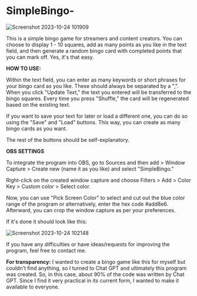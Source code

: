 # SimpleBingo-

![Screenshot 2023-10-24 101909](https://github.com/Deschke/SimpleBingo-/assets/98089818/0fdc2560-2d2a-4696-b582-7517b08c1bea)

This is a simple bingo game for streamers and content creators. You can choose to display 1 - 10 squares, add as many points as you like in the text field, and then generate a random bingo card with completed points that you can mark off.
Yes, it's that easy.

**HOW TO USE:**

Within the text field, you can enter as many keywords or short phrases for your bingo card as you like. These should always be separated by a ",".
When you click "Update Text," the text you entered will be transferred to the bingo squares. Every time you press "Shuffle," the card will be regenerated based on the existing text.

If you want to save your text for later or load a different one, you can do so using the "Save" and "Load" buttons.
This way, you can create as many bingo cards as you want.

The rest of the buttons should be self-explanatory.

**OBS SETTINGS**

To integrate the program into OBS, go to Sources and then add > Window Capture > Create new (name it as you like) and select "SimpleBingo."

Right-click on the created window capture and choose Filters > Add > Color Key > Custom color > Select color.

Now, you can use "Pick Screen Color" to select and cut out the blue color range of the program or alternatively, enter the hex code #add8e6.
Afterward, you can crop the window capture as per your preferences.

If it's done it should look like this:

![Screenshot 2023-10-24 102148](https://github.com/Deschke/SimpleBingo-/assets/98089818/7ff15480-7259-49aa-8cd1-b2ca107d388b)


If you have any difficulties or have ideas/requests for improving the program, feel free to contact me.

**For transparency:**
I wanted to create a bingo game like this for myself but couldn't find anything, so I turned to Chat GPT and ultimately this program was created. So, in this case, about 90% of the code was written by Chat GPT.
Since I find it very practical in its current form, I wanted to make it available to everyone.
